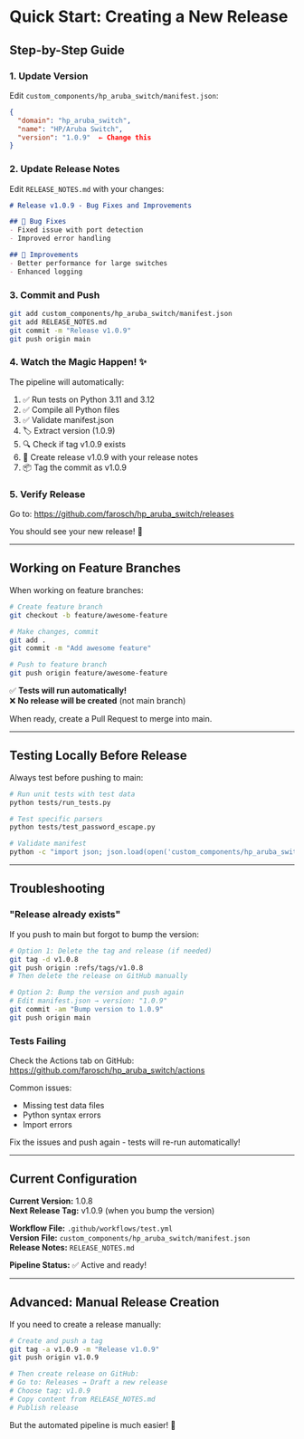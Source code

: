 # Quick Start: Creating a New Release

## Step-by-Step Guide

### 1. Update Version

Edit `custom_components/hp_aruba_switch/manifest.json`:

```json
{
  "domain": "hp_aruba_switch",
  "name": "HP/Aruba Switch",
  "version": "1.0.9"  ← Change this
}
```

### 2. Update Release Notes

Edit `RELEASE_NOTES.md` with your changes:

```markdown
# Release v1.0.9 - Bug Fixes and Improvements

## 🐛 Bug Fixes
- Fixed issue with port detection
- Improved error handling

## 🚀 Improvements
- Better performance for large switches
- Enhanced logging
```

### 3. Commit and Push

```bash
git add custom_components/hp_aruba_switch/manifest.json
git add RELEASE_NOTES.md
git commit -m "Release v1.0.9"
git push origin main
```

### 4. Watch the Magic Happen! ✨

The pipeline will automatically:

1. ✅ Run tests on Python 3.11 and 3.12
2. ✅ Compile all Python files
3. ✅ Validate manifest.json
4. 🏷️ Extract version (1.0.9)
5. 🔍 Check if tag v1.0.9 exists
6. 🎉 Create release v1.0.9 with your release notes
7. 📦 Tag the commit as v1.0.9

### 5. Verify Release

Go to: https://github.com/farosch/hp_aruba_switch/releases

You should see your new release! 🎊

---

## Working on Feature Branches

When working on feature branches:

```bash
# Create feature branch
git checkout -b feature/awesome-feature

# Make changes, commit
git add .
git commit -m "Add awesome feature"

# Push to feature branch
git push origin feature/awesome-feature
```

✅ **Tests will run automatically!**  
❌ **No release will be created** (not main branch)

When ready, create a Pull Request to merge into main.

---

## Testing Locally Before Release

Always test before pushing to main:

```bash
# Run unit tests with test data
python tests/run_tests.py

# Test specific parsers
python tests/test_password_escape.py

# Validate manifest
python -c "import json; json.load(open('custom_components/hp_aruba_switch/manifest.json'))"
```

---

## Troubleshooting

### "Release already exists"

If you push to main but forgot to bump the version:

```bash
# Option 1: Delete the tag and release (if needed)
git tag -d v1.0.8
git push origin :refs/tags/v1.0.8
# Then delete the release on GitHub manually

# Option 2: Bump the version and push again
# Edit manifest.json → version: "1.0.9"
git commit -am "Bump version to 1.0.9"
git push origin main
```

### Tests Failing

Check the Actions tab on GitHub:
https://github.com/farosch/hp_aruba_switch/actions

Common issues:
- Missing test data files
- Python syntax errors
- Import errors

Fix the issues and push again - tests will re-run automatically!

---

## Current Configuration

**Current Version:** 1.0.8  
**Next Release Tag:** v1.0.9 (when you bump the version)

**Workflow File:** `.github/workflows/test.yml`  
**Version File:** `custom_components/hp_aruba_switch/manifest.json`  
**Release Notes:** `RELEASE_NOTES.md`

**Pipeline Status:** ✅ Active and ready!

---

## Advanced: Manual Release Creation

If you need to create a release manually:

```bash
# Create and push a tag
git tag -a v1.0.9 -m "Release v1.0.9"
git push origin v1.0.9

# Then create release on GitHub:
# Go to: Releases → Draft a new release
# Choose tag: v1.0.9
# Copy content from RELEASE_NOTES.md
# Publish release
```

But the automated pipeline is much easier! 🚀
